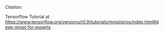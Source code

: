 Citation:

Tensorflow Tutorial at
https://www.tensorflow.org/versions/r0.9/tutorials/mnist/pros/index.html#deep-mnist-for-experts
